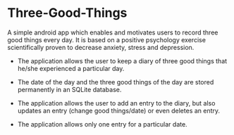 # Three-Good-Things

A simple android app which enables and motivates users to record three good things every day. It is based on a positive psychology exercise scientifically proven to decrease anxiety, stress and depression.

* The application allows the user to keep a diary of three good things that he/she experienced a particular day.

* The date of the day and the three good things of the day are stored permanently in an SQLite database.

* The application allows the user to add an entry to the diary, but also updates an entry (change good things/date) or even    deletes an entry.

* The application allows only one entry for a particular date.
